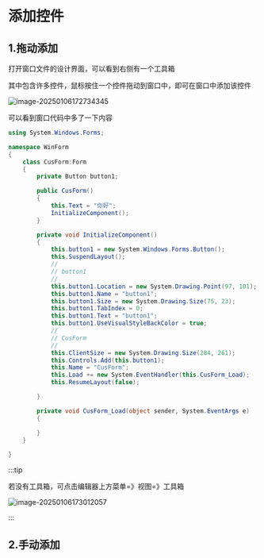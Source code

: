 # 添加控件

## 1.拖动添加

打开窗口文件的设计界面，可以看到右侧有一个工具箱

其中包含许多控件，鼠标按住一个控件拖动到窗口中，即可在窗口中添加该控件

![image-20250106172734345](https://gitee.com/xarzhi/picture/raw/master/img/image-20250106172734345.png)

可以看到窗口代码中多了一下内容

```c#
using System.Windows.Forms;

namespace WinForm
{
    class CusForm:Form
    {
        private Button button1;

        public CusForm()
        {
            this.Text = "你好";
            InitializeComponent();
        }

        private void InitializeComponent()
        {
            this.button1 = new System.Windows.Forms.Button();
            this.SuspendLayout();
            // 
            // button1
            // 
            this.button1.Location = new System.Drawing.Point(97, 101);
            this.button1.Name = "button1";
            this.button1.Size = new System.Drawing.Size(75, 23);
            this.button1.TabIndex = 0;
            this.button1.Text = "button1";
            this.button1.UseVisualStyleBackColor = true;
            // 
            // CusForm
            // 
            this.ClientSize = new System.Drawing.Size(284, 261);
            this.Controls.Add(this.button1);
            this.Name = "CusForm";
            this.Load += new System.EventHandler(this.CusForm_Load);
            this.ResumeLayout(false);

        }

        private void CusForm_Load(object sender, System.EventArgs e)
        {

        }
    }
   
}

```



:::tip

若没有工具箱，可点击编辑器上方菜单=》视图=》工具箱

![image-20250106173012057](https://gitee.com/xarzhi/picture/raw/master/img/image-20250106173012057.png)

:::







## 2.手动添加